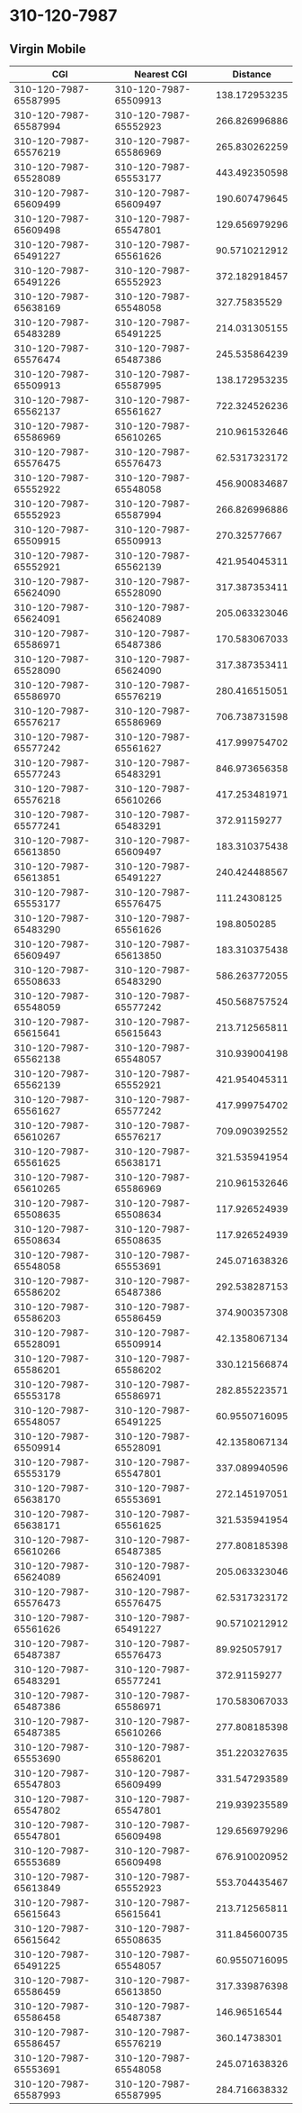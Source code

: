 # 310-120-7987
## Virgin Mobile


| CGI | Nearest CGI | Distance |
|-----|-------------|----------|
| 310-120-7987-65587995 | 310-120-7987-65509913 | 138.172953235 |
| 310-120-7987-65587994 | 310-120-7987-65552923 | 266.826996886 |
| 310-120-7987-65576219 | 310-120-7987-65586969 | 265.830262259 |
| 310-120-7987-65528089 | 310-120-7987-65553177 | 443.492350598 |
| 310-120-7987-65609499 | 310-120-7987-65609497 | 190.607479645 |
| 310-120-7987-65609498 | 310-120-7987-65547801 | 129.656979296 |
| 310-120-7987-65491227 | 310-120-7987-65561626 | 90.5710212912 |
| 310-120-7987-65491226 | 310-120-7987-65552923 | 372.182918457 |
| 310-120-7987-65638169 | 310-120-7987-65548058 | 327.75835529 |
| 310-120-7987-65483289 | 310-120-7987-65491225 | 214.031305155 |
| 310-120-7987-65576474 | 310-120-7987-65487386 | 245.535864239 |
| 310-120-7987-65509913 | 310-120-7987-65587995 | 138.172953235 |
| 310-120-7987-65562137 | 310-120-7987-65561627 | 722.324526236 |
| 310-120-7987-65586969 | 310-120-7987-65610265 | 210.961532646 |
| 310-120-7987-65576475 | 310-120-7987-65576473 | 62.5317323172 |
| 310-120-7987-65552922 | 310-120-7987-65548058 | 456.900834687 |
| 310-120-7987-65552923 | 310-120-7987-65587994 | 266.826996886 |
| 310-120-7987-65509915 | 310-120-7987-65509913 | 270.32577667 |
| 310-120-7987-65552921 | 310-120-7987-65562139 | 421.954045311 |
| 310-120-7987-65624090 | 310-120-7987-65528090 | 317.387353411 |
| 310-120-7987-65624091 | 310-120-7987-65624089 | 205.063323046 |
| 310-120-7987-65586971 | 310-120-7987-65487386 | 170.583067033 |
| 310-120-7987-65528090 | 310-120-7987-65624090 | 317.387353411 |
| 310-120-7987-65586970 | 310-120-7987-65576219 | 280.416515051 |
| 310-120-7987-65576217 | 310-120-7987-65586969 | 706.738731598 |
| 310-120-7987-65577242 | 310-120-7987-65561627 | 417.999754702 |
| 310-120-7987-65577243 | 310-120-7987-65483291 | 846.973656358 |
| 310-120-7987-65576218 | 310-120-7987-65610266 | 417.253481971 |
| 310-120-7987-65577241 | 310-120-7987-65483291 | 372.91159277 |
| 310-120-7987-65613850 | 310-120-7987-65609497 | 183.310375438 |
| 310-120-7987-65613851 | 310-120-7987-65491227 | 240.424488567 |
| 310-120-7987-65553177 | 310-120-7987-65576475 | 111.24308125 |
| 310-120-7987-65483290 | 310-120-7987-65561626 | 198.8050285 |
| 310-120-7987-65609497 | 310-120-7987-65613850 | 183.310375438 |
| 310-120-7987-65508633 | 310-120-7987-65483290 | 586.263772055 |
| 310-120-7987-65548059 | 310-120-7987-65577242 | 450.568757524 |
| 310-120-7987-65615641 | 310-120-7987-65615643 | 213.712565811 |
| 310-120-7987-65562138 | 310-120-7987-65548057 | 310.939004198 |
| 310-120-7987-65562139 | 310-120-7987-65552921 | 421.954045311 |
| 310-120-7987-65561627 | 310-120-7987-65577242 | 417.999754702 |
| 310-120-7987-65610267 | 310-120-7987-65576217 | 709.090392552 |
| 310-120-7987-65561625 | 310-120-7987-65638171 | 321.535941954 |
| 310-120-7987-65610265 | 310-120-7987-65586969 | 210.961532646 |
| 310-120-7987-65508635 | 310-120-7987-65508634 | 117.926524939 |
| 310-120-7987-65508634 | 310-120-7987-65508635 | 117.926524939 |
| 310-120-7987-65548058 | 310-120-7987-65553691 | 245.071638326 |
| 310-120-7987-65586202 | 310-120-7987-65487386 | 292.538287153 |
| 310-120-7987-65586203 | 310-120-7987-65586459 | 374.900357308 |
| 310-120-7987-65528091 | 310-120-7987-65509914 | 42.1358067134 |
| 310-120-7987-65586201 | 310-120-7987-65586202 | 330.121566874 |
| 310-120-7987-65553178 | 310-120-7987-65586971 | 282.855223571 |
| 310-120-7987-65548057 | 310-120-7987-65491225 | 60.9550716095 |
| 310-120-7987-65509914 | 310-120-7987-65528091 | 42.1358067134 |
| 310-120-7987-65553179 | 310-120-7987-65547801 | 337.089940596 |
| 310-120-7987-65638170 | 310-120-7987-65553691 | 272.145197051 |
| 310-120-7987-65638171 | 310-120-7987-65561625 | 321.535941954 |
| 310-120-7987-65610266 | 310-120-7987-65487385 | 277.808185398 |
| 310-120-7987-65624089 | 310-120-7987-65624091 | 205.063323046 |
| 310-120-7987-65576473 | 310-120-7987-65576475 | 62.5317323172 |
| 310-120-7987-65561626 | 310-120-7987-65491227 | 90.5710212912 |
| 310-120-7987-65487387 | 310-120-7987-65576473 | 89.925057917 |
| 310-120-7987-65483291 | 310-120-7987-65577241 | 372.91159277 |
| 310-120-7987-65487386 | 310-120-7987-65586971 | 170.583067033 |
| 310-120-7987-65487385 | 310-120-7987-65610266 | 277.808185398 |
| 310-120-7987-65553690 | 310-120-7987-65586201 | 351.220327635 |
| 310-120-7987-65547803 | 310-120-7987-65609499 | 331.547293589 |
| 310-120-7987-65547802 | 310-120-7987-65547801 | 219.939235589 |
| 310-120-7987-65547801 | 310-120-7987-65609498 | 129.656979296 |
| 310-120-7987-65553689 | 310-120-7987-65609498 | 676.910020952 |
| 310-120-7987-65613849 | 310-120-7987-65552923 | 553.704435467 |
| 310-120-7987-65615643 | 310-120-7987-65615641 | 213.712565811 |
| 310-120-7987-65615642 | 310-120-7987-65508635 | 311.845600735 |
| 310-120-7987-65491225 | 310-120-7987-65548057 | 60.9550716095 |
| 310-120-7987-65586459 | 310-120-7987-65613850 | 317.339876398 |
| 310-120-7987-65586458 | 310-120-7987-65487387 | 146.96516544 |
| 310-120-7987-65586457 | 310-120-7987-65576219 | 360.14738301 |
| 310-120-7987-65553691 | 310-120-7987-65548058 | 245.071638326 |
| 310-120-7987-65587993 | 310-120-7987-65587995 | 284.716638332 |
